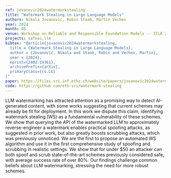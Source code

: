 ```yaml
---
ref: jovanovic2024watermarkstealing
title: "Watermark Stealing in Large Language Models"
authors: Nikola Jovanović, Robin Staab, Martin Vechev
year: 2024
month: 05
venue: Workshop on Reliable and Responsible Foundation Models -- ICLR 2024
projects: safeai,llm
bibtex: "@article{jovanovic2024watermarkstealing,
  title = {Watermark Stealing in Large Language Models},
  author = {Jovanović, Nikola and Staab, Robin and Vechev, Martin},
  year = {2024},
  eprint={2402.19361},
  archivePrefix={arXiv},
  primaryClass={cs.LG}
}"
paper: https://files.sri.inf.ethz.ch/website/papers/jovanovic2024watermarkstealing.pdf
code: https://github.com/eth-sri/watermark-stealing
---
```


LLM watermarking has attracted attention as a promising way to detect AI-generated content, with some works suggesting that current schemes may already be fit for deployment. In this work we dispute this claim, identifying watermark stealing (WS) as a fundamental vulnerability of these schemes. We show that querying the API of the watermarked LLM to approximately reverse-engineer a watermark enables practical spoofing attacks, as suggested in prior work, but also greatly boosts scrubbing attacks, which was previously unnoticed. We are the first to propose an automated WS algorithm and use it in the first comprehensive study of spoofing and scrubbing in realistic settings. We show that for under $50 an attacker can both spoof and scrub state-of-the-art schemes previously considered safe, with average success rate of over 80%. Our findings challenge common beliefs about LLM watermarking, stressing the need for more robust schemes.